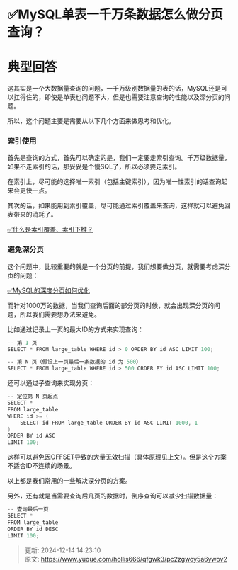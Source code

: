 # ✅MySQL单表一千万条数据怎么做分页查询？

# 典型回答


这其实是一个大数据量查询的问题，一千万级别数据量的表的话，MySQL还是可以扛得住的，即使是单表也问题不大，但是也需要注意查询的性能以及深分页的问题。



所以，这个问题主要是需要从以下几个方面来做思考和优化。



### 索引使用


首先是查询的方式，首先可以确定的是，我们一定要走索引查询。千万级数据量，如果不走索引的话，那妥妥是个慢SQL了，所以必须要走索引。



在索引上，尽可能的选择唯一索引（包括主键索引），因为唯一性索引的话查询起来会更快一点。



其次的话，如果能用到索引覆盖，尽可能通过索引覆盖来查询，这样就可以避免回表带来的消耗了。



[✅什么是索引覆盖、索引下推？](https://www.yuque.com/hollis666/qfgwk3/gpg6mivy21wg0r55)



### 避免深分页


这个问题中，比较重要的就是一个分页的前提，我们想要做分页，就需要考虑深分页的问题：



[✅MySQL的深度分页如何优化](https://www.yuque.com/hollis666/qfgwk3/et8lo7l10rg7g7iy)



而针对1000万的数据，当我们查询后面的部分页的时候，就会出现深分页的问题，所以我们需要想办法来避免。



比如通过记录上一页的最大ID的方式来实现查询：



```java
-- 第 1 页
SELECT * FROM large_table WHERE id > 0 ORDER BY id ASC LIMIT 100;

-- 第 N 页（假设上一页最后一条数据的 id 为 500）
SELECT * FROM large_table WHERE id > 500 ORDER BY id ASC LIMIT 100;

```



还可以通过子查询来实现分页：



```java
-- 定位第 N 页起点
SELECT * 
FROM large_table 
WHERE id >= (
    SELECT id FROM large_table ORDER BY id ASC LIMIT 1000, 1
) 
ORDER BY id ASC 
LIMIT 100;
```



这样可以避免因OFFSET导致的大量无效扫描（具体原理见上文）。但是这个方案不适合ID不连续的场景。



以上都是我们常用的一些解决深分页的方案。



另外，还有就是当需要查询后几页的数据时，倒序查询可以减少扫描数据量：



```java
-- 查询最后一页
SELECT * 
FROM large_table 
ORDER BY id DESC 
LIMIT 100;
```



> 更新: 2024-12-14 14:23:10  
> 原文: <https://www.yuque.com/hollis666/qfgwk3/pc2zgwoy5a6ywov2>